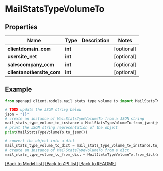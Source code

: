 # MailStatsTypeVolumeTo


## Properties

Name | Type | Description | Notes
------------ | ------------- | ------------- | -------------
**clientdomain_com** | **int** |  | [optional] 
**usersite_net** | **int** |  | [optional] 
**salescompany_com** | **int** |  | [optional] 
**clientanothersite_com** | **int** |  | [optional] 

## Example

```python
from openapi_client.models.mail_stats_type_volume_to import MailStatsTypeVolumeTo

# TODO update the JSON string below
json = "{}"
# create an instance of MailStatsTypeVolumeTo from a JSON string
mail_stats_type_volume_to_instance = MailStatsTypeVolumeTo.from_json(json)
# print the JSON string representation of the object
print(MailStatsTypeVolumeTo.to_json())

# convert the object into a dict
mail_stats_type_volume_to_dict = mail_stats_type_volume_to_instance.to_dict()
# create an instance of MailStatsTypeVolumeTo from a dict
mail_stats_type_volume_to_from_dict = MailStatsTypeVolumeTo.from_dict(mail_stats_type_volume_to_dict)
```
[[Back to Model list]](../README.md#documentation-for-models) [[Back to API list]](../README.md#documentation-for-api-endpoints) [[Back to README]](../README.md)


